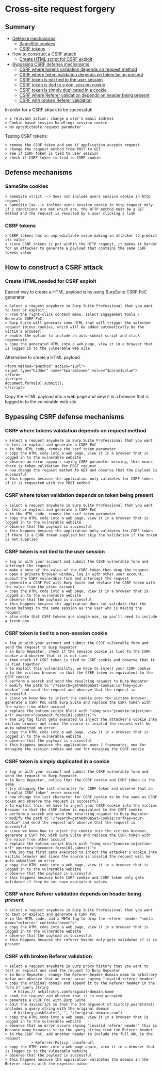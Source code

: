 # Cross-site request forgery

## Summary
* [Defense mechanisms](#defense-mechanisms)
	* [SameSite cookies](#samesite-cookies)
	* [CSRF tokens](#csrf-tokens)
* [How to construct a CSRF attack](#how-to-construct-a-csrf-attack)
	* [Create HTML script for CSRF exploit](#create-html-needed-for-csrf-exploit)
* [Bypassing CSRF defense mechanisms](#bypassing-csrf-defense-mechanisms)
	* [CSRF where tokens validation depends on request method](#csrf-where-tokens-validation-depends-on-request-method)
	* [CSRF where token validation depends on token being present](#CSRF-where-token-validation-depends-on-token-being-present)
	* [CSRF token is not tied to the user session](#csrf-token-is-not-tied-to-the-user-session)
	* [CSRF token is tied to a non-session cookie](#csrf-token-is-tied-to-a-non-session-cookie)
	* [CSRF token is simply duplicated in a cookie](#csrf-token-is-simpy-duplicated-in-a-cookie)
	* [CSRF where Referer validation depends on header being present](#csrf-where-referer-validation-depends-on-header-being-present)
	* [CSRF with broken Referer validation](#csrf-with-broken-referer-validation)

In order for a CSRF attack to be successful:
```
> a relevant action: change a user's email address
> Cookie-based session handling: session cookie
> No upredictable request parameter
```
Testing CSRF tokens:
```
> remove the CSRF token and see if application accepts request
> change the request method from POST to GET
> see if CSRF token is tied to user session
> check if CSRF token is tied to CSRF cookie
```

## Defense mechanisms
### SameSite cookies
```
> SameSite strict --> does not include users session cookie in http request
> SameSite lax --> include users session cookie in http request only if 2 conditions are met which are, the HTTP method must be a GET method and the request is resulted by a user clicking a link
```
### CSRF tokens
```
> CSRF tokens has an unpredictable value making an attacker to predict its value
> since CSRF tokens is put within the HTTP request, it makes it harder for an attacker to generate a payload that contains the same CSRF tokens value
```

## How to construct a CSRF attack
### Create HTML needed for CSRF exploit
Easiest way to create a HTML payload is by using BurpSuite CSRF PoC generator
```
> Select a request anywhere in Burp Suite Professional that you want to test or exploit.
> From the right-click context menu, select Engagement tools / Generate CSRF PoC.
> Burp Suite will generate some HTML that will trigger the selected request (minus cookies, which will be added automatically by the victim's browser).
> enable the option to include an auto-submit script and click regenerate
> copy the generated HTML into a web page, view it in a browser that is logged in to the vulnerable web site
```
Alternative to create a HTML payload
```
<form method="$method" action="$url">
<input type="hidden" name="$param1name" value="$param1value">
</form>
<script>
document.forms[0].submit();
</script>
```
Copy the HTML payload into a web page and view it in a browser that is logged in to the vulnerable web site

## Bypassing CSRF defense mechanisms
### CSRF where tokens validation depends on request method
```
> select a request anywhere in Burp Suite Professional that you want to test or exploit and generate a CSRF PoC
> in the HTML code, remove the csrf token parameter
> copy the HTML code into a web page, view it in a browser that is logged in to the vulnerable website
> observe an error appears saying CSRF parameter missing, this means there is token validation for POST request
> now change the request method to GET and observe that the payload is successful
> this happens because the application only validates for CSRF token if it is requested with the POST method
```
### CSRF where token validation depends on token being present
```
> select a request anywhere in Burp Suite Professional that you want to test or exploit and generate a CSRF PoC
> in the HTML code, remove the csrf token parameter
> copy the HTML code into a web page, view it in a browser that is logged in to the vulnerable website
> observe that the payload is successful
> this happens because the application only validates for CSRF token if there is a CSRF token supplied but skip the validation if the token is not supplied
```
### CSRF token is not tied to the user session
```
> log in with your account and submit the CSRF vulnerable form and intercept the request
> make a note of the value of the CSRF token then drop the request
> open a private browser window, log in with other user account, submit the CSRF vulnerable form and intercept the request
> generate a CSRF PoC with Burp Suite and replace the CSRF token with the value from the other account
> copy the HTML code into a web page, view it in a browser that is logged in to the vulnerable website
> observe that the payload is successful
> this happens because the application does not validate that the token belongs to the same session as the user who is making the request
> also note that CSRF tokens are single-use, so you'll need to include a fresh one.
```
### CSRF token is tied to a non-session cookie
```
> log in with your account and submit the CSRF vulnerable form and send the request to Burp Repeater
> in Burp Repeater, check if the session cookie is tied to the CSRF cookie and observe that it is not tied
> then check if CSRF token is tied to CSRF cookie and observe that it is tied together
> to exploit this vulnerability, we have to inject your CSRF cookie into the victims browser so that the CSRF token is equivalent to the CSRF cookie
> perform a search and send the resulting request to Burp Repeater
> modify the path to "/?search=gat%0d%0aSet-Cookie:csrfKey=your-cookie" and send the request and observe that the request is successful
> since we know how to inject the cookie into the victims browser, generate a CSRF PoC with Burp Suite and replace the CSRF token with the value from other account
> replace the bottom script block with "<img src="$cookie-injection-url" onerror="document.forms[0].submit()">
> the img tag first gets executed to inject the attacker's cookie into victims browser and since the source is invalid the request will be auto submitted on error
> copy the HTML code into a web page, view it in a browser that is logged in to the vulnerable website
> observe that the payload is successful
> this happens because the application uses 2 frameworks, one for managing the session cookie and one for managing the CSRF cookie
```
### CSRF token is simply duplicated in a cookie
```
> log in with your account and submit the CSRF vulnerable form and send the request to Burp Repeater
> in Burp Repeater, notice that the CSRF cookie and CSRF token is the same
> try changing the last character for CSRF token and observe that an "invalid CSRF token" error occured
> now change the last character for CSRF cookie to be the same as CSRF token and observe the request is successful
> to exploit this, we have to inject your CSRF cookie into the victims browser so that the CSRF token is equivalent to the CSRT cookie
> perform a search and send the resulting request to Burp Repeater
> modify the path to "/?search=gat%0d%0aSet-Cookie:csrfKey=your-cookie" and send the request and observe that the request is successful
> since we know how to inject the cookie into the victims browser, generate a CSRF PoC with Burp Suite and replace the CSRF token with the value from other account
> replace the bottom script block with "<img src="$cookie-injection-url" onerror="document.forms[0].submit()">
> the img tag first gets executed to inject the attacker's cookie into victims browser and since the source is invalid the request will be auto submitted on error
> copy the HTML code into a web page, view it in a browser that is logged in to the vulnerable website
> observe that the payload is successful
> this happens because both CSRF cookie and CSRF token only gets validated if they do not have equivalent values
```
### CSRF where Referer validation depends on header being present
```
> select a request anywhere in Burp Suite Professional that you want to test or exploit and generate a CSRF PoC
> in the HTML code, add a META tag to drop the referer header "<meta name="referrer" content="never">"
> copy the HTML code into a web page, view it in a browser that is logged in to the vulnerable website
> observe that the payload is successful
> this happens because the referer header only gets validated if it is present
```
### CSRF with broken Referer validation
```
> select a request anywhere in Burp proxy history that you want to test or exploit and send the request to Burp Repeater
> in Burp Repeater, change the Referer header domain name to arbitrary value and observe that an error occur saying "invalid referer header"
> copy the original domain and append it to the Referer header in the form of query string
	# https:// arbitratry.com?original-domain.name
> send the request and observe that it is now accepted
> generate a CSRF PoC with Burp Suite
> edit the JavaScript so that the 3rd argument of history.pushState() includes a query string with the original domain
	# history.pushState(", ", "/?original-domain.com")
> copy the HTML code into a web page, view it in a browser that is logged in to the vulnerable website
> observe that an error occurs saying "invalid referer header" this is because many browsers strip the query string from the Referer header
> in the CSRF PoC, add another header to include the full URL in the request
			> Referrer-Policy: unsafe-url
> copy the HTML code into a web page again, view it in a browser that is logged in to the vulnerable website
> observe that the payload is successful
> this happens because the application validates the domain in the Referer starts with the expected value
```
